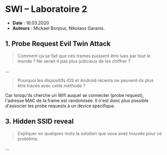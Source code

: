 # SWI – Laboratoire 2

* **Date** : 16.03.2020
* **Auteurs** : Mickael Bonjour, Nikolaos Garanis.

## 1. Probe Request Evil Twin Attack

> Comment ça se fait que ces trames puissent être lues par tout le monde ? Ne serait-il pas plus judicieux de les chiffrer ?

…

> Pourquoi les dispositifs iOS et Android récents ne peuvent-ils plus être tracés avec cette méthode ?

Car lorsqu'ils cherche un Wifi auquel se connecter (probe request), l'adresse MAC de la frame est randomisée. Il n'est donc plus possible d'associer les probe requests à un device specifique.

## 3. Hidden SSID reveal

> Expliquer en quelques mots la solution que vous avez trouvée pour ce problème.

…

